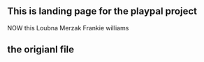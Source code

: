 ## This is landing page for the playpal project
NOW this
Loubna Merzak
Frankie williams
## the origianl file

